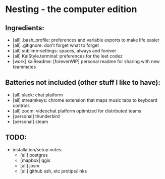 # Nesting - the computer edition

## Ingredients:

- [all] .bash_profile: preferences and variable exports to make life easier
- [all] .gitignore: don't forget what to forget
- [all] sublime-settings: spaces, always and forever
- [all] KaiStyle.terminal: preferences for the leet codez
- [work] kaiReadme: [foreverWIP] personal readme for sharing with new teammates


## Batteries not included (other stuff I like to have):

- [all] slack: chat platform
- [all] streamkeys: chrome extension that maps music tabs to keyboard controls
- [all] zoom: videochat platform optimized for distributed teams
- [personal] thunderbird
- [personal] steam

## TODO:
- installation/setup notes:
    - [all] postgres
    - [mapbox] qgis
    - [all] josm
    - [all] github ssh, etc protips/links
